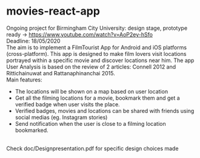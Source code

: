 # movies-react-app
Ongoing project for Birmingham City University: design stage, prototype ready -> https://www.youtube.com/watch?v=AoP2ey-hSfo</br>
Deadline: 18/05/2020</br>
The aim is to implement a FilmTourist App for Android and iOS platforms (cross-platform).
This app is designed to make film lovers visit locations portrayed within a specific movie and discover locations near him.
The app User Analysis is based on the review of 2 articles: Connell 2012 and Rittichainuwat and Rattanaphinanchai 2015.
</br>Main features:
- The locations will be shown on a map based on user
location
- Get all the filming
locations for a
movie, bookmark
them and get a
verified badge
when user visits
the place.
- Verified badges,
movies and
locations can be
shared with friends
using social medias
(eg. Instagram
stories)
- Send
notification when
the user is close to
a filming location
bookmarked.
</br>
Check doc/Designpresentation.pdf for specific design choices made
